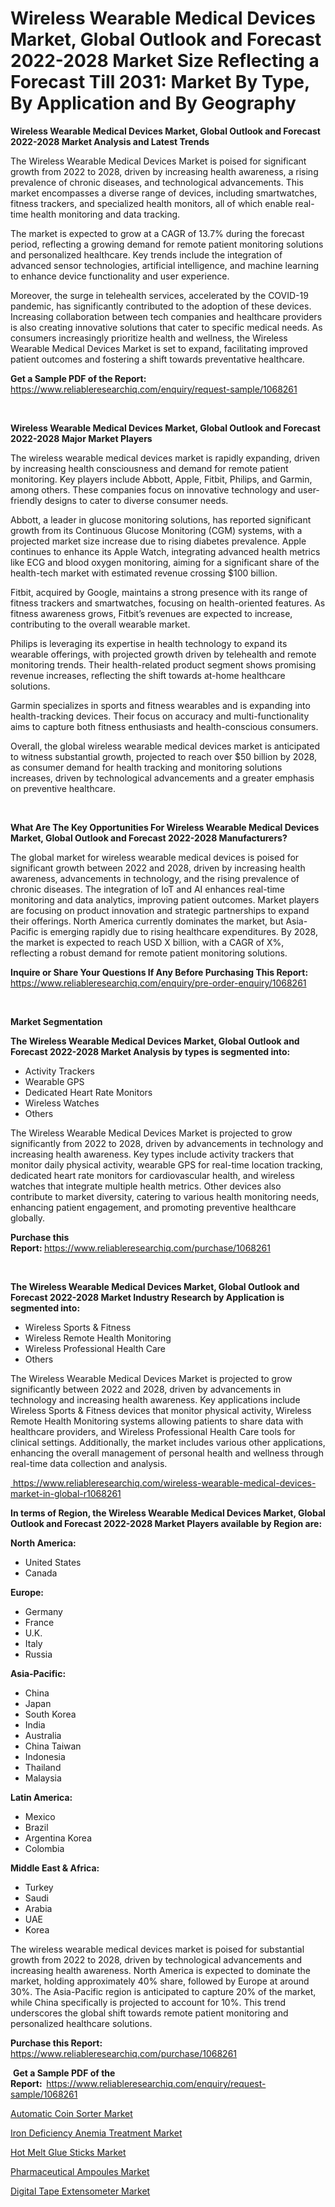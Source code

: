 <p><h1>Wireless Wearable Medical Devices Market, Global Outlook and Forecast 2022-2028 Market Size Reflecting a Forecast Till 2031: Market By Type, By Application and By Geography</h1></p><p><strong>Wireless Wearable Medical Devices Market, Global Outlook and Forecast 2022-2028 Market Analysis and Latest Trends</strong></p>
<p><p>The Wireless Wearable Medical Devices Market is poised for significant growth from 2022 to 2028, driven by increasing health awareness, a rising prevalence of chronic diseases, and technological advancements. This market encompasses a diverse range of devices, including smartwatches, fitness trackers, and specialized health monitors, all of which enable real-time health monitoring and data tracking.</p><p>The market is expected to grow at a CAGR of 13.7% during the forecast period, reflecting a growing demand for remote patient monitoring solutions and personalized healthcare. Key trends include the integration of advanced sensor technologies, artificial intelligence, and machine learning to enhance device functionality and user experience. </p><p>Moreover, the surge in telehealth services, accelerated by the COVID-19 pandemic, has significantly contributed to the adoption of these devices. Increasing collaboration between tech companies and healthcare providers is also creating innovative solutions that cater to specific medical needs. As consumers increasingly prioritize health and wellness, the Wireless Wearable Medical Devices Market is set to expand, facilitating improved patient outcomes and fostering a shift towards preventative healthcare.</p></p>
<p><strong>Get a Sample PDF of the Report:&nbsp;</strong> <a href="https://www.reliableresearchiq.com/enquiry/request-sample/1068261">https://www.reliableresearchiq.com/enquiry/request-sample/1068261</a></p>
<p>&nbsp;</p>
<p><strong>Wireless Wearable Medical Devices Market, Global Outlook and Forecast 2022-2028 Major Market Players</strong></p>
<p><p>The wireless wearable medical devices market is rapidly expanding, driven by increasing health consciousness and demand for remote patient monitoring. Key players include Abbott, Apple, Fitbit, Philips, and Garmin, among others. These companies focus on innovative technology and user-friendly designs to cater to diverse consumer needs.</p><p>Abbott, a leader in glucose monitoring solutions, has reported significant growth from its Continuous Glucose Monitoring (CGM) systems, with a projected market size increase due to rising diabetes prevalence. Apple continues to enhance its Apple Watch, integrating advanced health metrics like ECG and blood oxygen monitoring, aiming for a significant share of the health-tech market with estimated revenue crossing $100 billion.</p><p>Fitbit, acquired by Google, maintains a strong presence with its range of fitness trackers and smartwatches, focusing on health-oriented features. As fitness awareness grows, Fitbit’s revenues are expected to increase, contributing to the overall wearable market.</p><p>Philips is leveraging its expertise in health technology to expand its wearable offerings, with projected growth driven by telehealth and remote monitoring trends. Their health-related product segment shows promising revenue increases, reflecting the shift towards at-home healthcare solutions.</p><p>Garmin specializes in sports and fitness wearables and is expanding into health-tracking devices. Their focus on accuracy and multi-functionality aims to capture both fitness enthusiasts and health-conscious consumers.</p><p>Overall, the global wireless wearable medical devices market is anticipated to witness substantial growth, projected to reach over $50 billion by 2028, as consumer demand for health tracking and monitoring solutions increases, driven by technological advancements and a greater emphasis on preventive healthcare.</p></p>
<p>&nbsp;</p>
<p><strong>What Are The Key Opportunities For Wireless Wearable Medical Devices Market, Global Outlook and Forecast 2022-2028 Manufacturers?</strong></p>
<p><p>The global market for wireless wearable medical devices is poised for significant growth between 2022 and 2028, driven by increasing health awareness, advancements in technology, and the rising prevalence of chronic diseases. The integration of IoT and AI enhances real-time monitoring and data analytics, improving patient outcomes. Market players are focusing on product innovation and strategic partnerships to expand their offerings. North America currently dominates the market, but Asia-Pacific is emerging rapidly due to rising healthcare expenditures. By 2028, the market is expected to reach USD X billion, with a CAGR of X%, reflecting a robust demand for remote patient monitoring solutions.</p></p>
<p><strong>Inquire or Share Your Questions If Any Before Purchasing This Report:</strong> <a href="https://www.reliableresearchiq.com/enquiry/pre-order-enquiry/1068261">https://www.reliableresearchiq.com/enquiry/pre-order-enquiry/1068261</a></p>
<p>&nbsp;</p>
<p><strong>Market Segmentation</strong></p>
<p><strong>The Wireless Wearable Medical Devices Market, Global Outlook and Forecast 2022-2028 Market Analysis by types is segmented into:</strong></p>
<p><ul><li>Activity Trackers</li><li>Wearable GPS</li><li>Dedicated Heart Rate Monitors</li><li>Wireless Watches</li><li>Others</li></ul></p>
<p><p>The Wireless Wearable Medical Devices Market is projected to grow significantly from 2022 to 2028, driven by advancements in technology and increasing health awareness. Key types include activity trackers that monitor daily physical activity, wearable GPS for real-time location tracking, dedicated heart rate monitors for cardiovascular health, and wireless watches that integrate multiple health metrics. Other devices also contribute to market diversity, catering to various health monitoring needs, enhancing patient engagement, and promoting preventive healthcare globally.</p></p>
<p><strong>Purchase this Report:&nbsp;</strong><a href="https://www.reliableresearchiq.com/purchase/1068261">https://www.reliableresearchiq.com/purchase/1068261</a></p>
<p>&nbsp;</p>
<p><strong>The Wireless Wearable Medical Devices Market, Global Outlook and Forecast 2022-2028 Market Industry Research by Application is segmented into:</strong></p>
<p><ul><li>Wireless Sports & Fitness</li><li>Wireless Remote Health Monitoring</li><li>Wireless Professional Health Care</li><li>Others</li></ul></p>
<p><p>The Wireless Wearable Medical Devices Market is projected to grow significantly between 2022 and 2028, driven by advancements in technology and increasing health awareness. Key applications include Wireless Sports & Fitness devices that monitor physical activity, Wireless Remote Health Monitoring systems allowing patients to share data with healthcare providers, and Wireless Professional Health Care tools for clinical settings. Additionally, the market includes various other applications, enhancing the overall management of personal health and wellness through real-time data collection and analysis.</p></p>
<p><a href="https://www.reliableresearchiq.com/wireless-wearable-medical-devices-market-in-global-r1068261">&nbsp;https://www.reliableresearchiq.com/wireless-wearable-medical-devices-market-in-global-r1068261</a></p>
<p><strong>In terms of Region, the Wireless Wearable Medical Devices Market, Global Outlook and Forecast 2022-2028 Market Players available by Region are:</strong></p>
<p>
    <p> <strong> North America: </strong>
        <ul>
            <li>United States</li>
            <li>Canada</li>
        </ul>
        </p> 
    <p> <strong> Europe: </strong>
        <ul>
            <li>Germany</li>
            <li>France</li>
            <li>U.K.</li>
            <li>Italy</li>
            <li>Russia</li>
        </ul>
        </p> 
    <p> <strong> Asia-Pacific: </strong>
        <ul>
            <li>China</li>
            <li>Japan</li>
            <li>South Korea</li>
            <li>India</li>
            <li>Australia</li>
            <li>China Taiwan</li>
            <li>Indonesia</li>
            <li>Thailand</li>
            <li>Malaysia</li>
        </ul>
        </p> 
    <p> <strong> Latin America: </strong>
        <ul>
            <li>Mexico</li>
            <li>Brazil</li>
            <li>Argentina Korea</li>
            <li>Colombia</li>
        </ul>
        </p> 
    <p> <strong> Middle East & Africa: </strong>
        <ul>
            <li>Turkey</li>
            <li>Saudi</li>
            <li>Arabia</li>
            <li>UAE</li>
            <li>Korea</li>
        </ul>
    </p>
    </p>
<p><p>The wireless wearable medical devices market is poised for substantial growth from 2022 to 2028, driven by technological advancements and increasing health awareness. North America is expected to dominate the market, holding approximately 40% share, followed by Europe at around 30%. The Asia-Pacific region is anticipated to capture 20% of the market, while China specifically is projected to account for 10%. This trend underscores the global shift towards remote patient monitoring and personalized healthcare solutions.</p></p>
<p><strong>Purchase this Report: </strong><a href="https://www.reliableresearchiq.com/purchase/1068261">https://www.reliableresearchiq.com/purchase/1068261</a></p>
<p>&nbsp;<strong>Get a Sample PDF of the Report:&nbsp;&nbsp;</strong><a href="https://www.reliableresearchiq.com/enquiry/request-sample/1068261">https://www.reliableresearchiq.com/enquiry/request-sample/1068261</a></p>
<p><strong></strong></p>
<p><p><a href="https://www.linkedin.com/pulse/future-automatic-coin-sorter-market-global-forecast-trends-vnwac?trackingId=hed7Bzf0QsCYu1FWWcm0Dw%3D%3D">Automatic Coin Sorter Market</a></p><p><a href="https://medium.com/@marisolking1/the-market-for-iron-deficiency-anemia-treatment-market-is-examined-in-this-report-along-with-the-a10d0b8afa69">Iron Deficiency Anemia Treatment Market</a></p><p><a href="https://issuu.com/reportprime-2/docs/hot-melt-glue-sticks-market-size-20_1ec5e1edcf1c7f">Hot Melt Glue Sticks Market</a></p><p><a href="https://www.linkedin.com/pulse/pharmaceutical-ampoules-market-indicators-size-regional-lcloe?trackingId=Q8ZexpS%2BRQCvt%2FE44xKyYw%3D%3D">Pharmaceutical Ampoules Market</a></p><p><a href="https://medium.com/@leneciacharles/the-market-study-covers-the-digital-tape-extensometer-market-across-various-segments-dcdbb806cd02">Digital Tape Extensometer Market</a></p></p>